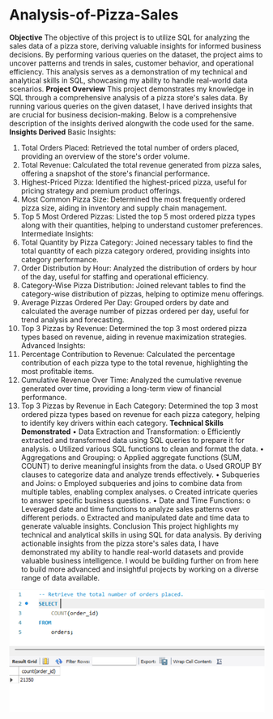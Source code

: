 # Analysis-of-Pizza-Sales
**Objective**
The objective of this project is to utilize SQL for analyzing the sales data of a pizza store, deriving valuable insights for informed business decisions. By performing various queries on the dataset, the project aims to uncover patterns and trends in sales, customer behavior, and operational efficiency. This analysis serves as a demonstration of my technical and analytical skills in SQL, showcasing my ability to handle real-world data scenarios.
**Project Overview**
This project demonstrates my knowledge in SQL through a comprehensive analysis of a pizza store's sales data. By running various queries on the given dataset, I have derived insights that are crucial for business decision-making. Below is a comprehensive description of the insights derived alongwith the code used for the same.
**Insights Derived**
Basic Insights:
1.	Total Orders Placed: Retrieved the total number of orders placed, providing an overview of the store's order volume.
2.	Total Revenue: Calculated the total revenue generated from pizza sales, offering a snapshot of the store's financial performance.
3.	Highest-Priced Pizza: Identified the highest-priced pizza, useful for pricing strategy and premium product offerings.
4.	Most Common Pizza Size: Determined the most frequently ordered pizza size, aiding in inventory and supply chain management.
5.	Top 5 Most Ordered Pizzas: Listed the top 5 most ordered pizza types along with their quantities, helping to understand customer preferences.
Intermediate Insights:
1.	Total Quantity by Pizza Category: Joined necessary tables to find the total quantity of each pizza category ordered, providing insights into category performance.
2.	Order Distribution by Hour: Analyzed the distribution of orders by hour of the day, useful for staffing and operational efficiency.
3.	Category-Wise Pizza Distribution: Joined relevant tables to find the category-wise distribution of pizzas, helping to optimize menu offerings.
4.	Average Pizzas Ordered Per Day: Grouped orders by date and calculated the average number of pizzas ordered per day, useful for trend analysis and forecasting.
5.	Top 3 Pizzas by Revenue: Determined the top 3 most ordered pizza types based on revenue, aiding in revenue maximization strategies.
Advanced Insights:
1.	Percentage Contribution to Revenue: Calculated the percentage contribution of each pizza type to the total revenue, highlighting the most profitable items.
2.	Cumulative Revenue Over Time: Analyzed the cumulative revenue generated over time, providing a long-term view of financial performance.
3.	Top 3 Pizzas by Revenue in Each Category: Determined the top 3 most ordered pizza types based on revenue for each pizza category, helping to identify key drivers within each category.
**Technical Skills Demonstrated**
•	Data Extraction and Transformation:
o	Efficiently extracted and transformed data using SQL queries to prepare it for analysis.
o	Utilized various SQL functions to clean and format the data.
•	Aggregations and Grouping:
o	Applied aggregate functions (SUM, COUNT) to derive meaningful insights from the data.
o	Used GROUP BY clauses to categorize data and analyze trends effectively.
•	Subqueries and Joins:
o	Employed subqueries and joins to combine data from multiple tables, enabling complex analyses.
o	Created intricate queries to answer specific business questions.
•	Date and Time Functions:
o	Leveraged date and time functions to analyze sales patterns over different periods.
o	Extracted and manipulated date and time data to generate valuable insights.
Conclusion
This project highlights my technical and analytical skills in using SQL for data analysis. By deriving actionable insights from the pizza store's sales data, I have demonstrated my ability to handle real-world datasets and provide valuable business intelligence. I would be building further on from here to build more advanced and insightful projects by working on a diverse range of data available.


![image alt](https://github.com/rajashreepatra/Analysis-of-Pizza-Sales/blob/f3a1988b3dac88542845f5b94fc2918eb3cd7c81/q1.png)
